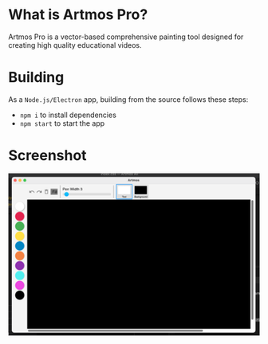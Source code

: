 # What is Artmos Pro?

Artmos Pro is a vector-based comprehensive painting tool designed for creating high quality educational videos.

# Building

As a `Node.js/Electron` app, building from the source follows these steps:
- `npm i` to install dependencies
- `npm start` to start the app

# Screenshot

![Main screen](screenshot.png "Main screen")
